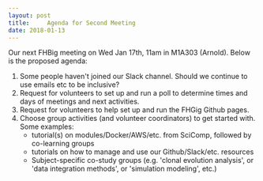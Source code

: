 ```yaml
---
layout: post
title:     Agenda for Second Meeting
date: 2018-01-13
---
```


Our next FHBig meeting on Wed Jan 17th, 11am in M1A303 (Arnold). Below is the proposed agenda:
1. Some people haven't joined our Slack channel. Should we continue to use emails etc to be inclusive?
2. Request for volunteers to set up and run a poll to determine times and days of meetings and next activities.
3. Request for volunteers to help set up and run the FHGig Github pages.
4. Choose group activities (and volunteer coordinators) to get started with. Some examples: 
   - tutorial(s) on modules/Docker/AWS/etc. from SciComp, followed by co-learning groups
   - tutorials on how to manage and use our Github/Slack/etc. resources
   - Subject-specific co-study groups (e.g. 'clonal evolution analysis', or 'data integration methods', or 'simulation modeling', etc.)

